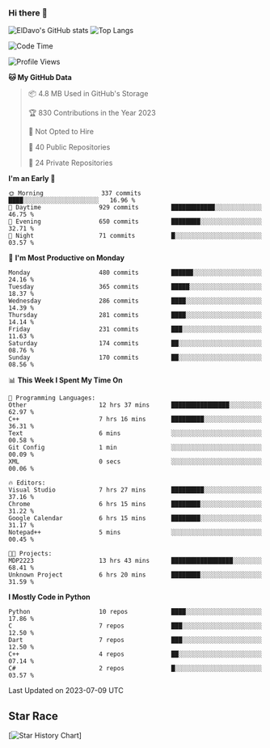 ### Hi there 👋
![ElDavo's GitHub stats](https://github-readme-stats.vercel.app/api?username=ElDavoo&show_icons=true&theme=chartreuse-dark)
![Top Langs](https://github-readme-stats.vercel.app/api/top-langs/?username=ElDavoo&theme=chartreuse-dark&layout=compact)

<!--START_SECTION:waka-->
![Code Time](http://img.shields.io/badge/Code%20Time-116%20hrs%2032%20mins-blue)

![Profile Views](http://img.shields.io/badge/Profile%20Views-3-blue)

**🐱 My GitHub Data** 

> 📦 4.8 MB Used in GitHub's Storage 
 > 
> 🏆 830 Contributions in the Year 2023
 > 
> 🚫 Not Opted to Hire
 > 
> 📜 40 Public Repositories 
 > 
> 🔑 24 Private Repositories 
 > 
**I'm an Early 🐤** 

```text
🌞 Morning                337 commits         ████░░░░░░░░░░░░░░░░░░░░░   16.96 % 
🌆 Daytime                929 commits         ████████████░░░░░░░░░░░░░   46.75 % 
🌃 Evening                650 commits         ████████░░░░░░░░░░░░░░░░░   32.71 % 
🌙 Night                  71 commits          █░░░░░░░░░░░░░░░░░░░░░░░░   03.57 % 
```
📅 **I'm Most Productive on Monday** 

```text
Monday                   480 commits         ██████░░░░░░░░░░░░░░░░░░░   24.16 % 
Tuesday                  365 commits         █████░░░░░░░░░░░░░░░░░░░░   18.37 % 
Wednesday                286 commits         ████░░░░░░░░░░░░░░░░░░░░░   14.39 % 
Thursday                 281 commits         ████░░░░░░░░░░░░░░░░░░░░░   14.14 % 
Friday                   231 commits         ███░░░░░░░░░░░░░░░░░░░░░░   11.63 % 
Saturday                 174 commits         ██░░░░░░░░░░░░░░░░░░░░░░░   08.76 % 
Sunday                   170 commits         ██░░░░░░░░░░░░░░░░░░░░░░░   08.56 % 
```


📊 **This Week I Spent My Time On** 

```text
💬 Programming Languages: 
Other                    12 hrs 37 mins      ████████████████░░░░░░░░░   62.97 % 
C++                      7 hrs 16 mins       █████████░░░░░░░░░░░░░░░░   36.31 % 
Text                     6 mins              ░░░░░░░░░░░░░░░░░░░░░░░░░   00.58 % 
Git Config               1 min               ░░░░░░░░░░░░░░░░░░░░░░░░░   00.09 % 
XML                      0 secs              ░░░░░░░░░░░░░░░░░░░░░░░░░   00.06 % 

🔥 Editors: 
Visual Studio            7 hrs 27 mins       █████████░░░░░░░░░░░░░░░░   37.16 % 
Chrome                   6 hrs 15 mins       ████████░░░░░░░░░░░░░░░░░   31.22 % 
Google Calendar          6 hrs 15 mins       ████████░░░░░░░░░░░░░░░░░   31.17 % 
Notepad++                5 mins              ░░░░░░░░░░░░░░░░░░░░░░░░░   00.45 % 

🐱‍💻 Projects: 
MDP2223                  13 hrs 43 mins      █████████████████░░░░░░░░   68.41 % 
Unknown Project          6 hrs 20 mins       ████████░░░░░░░░░░░░░░░░░   31.59 % 
```

**I Mostly Code in Python** 

```text
Python                   10 repos            ████░░░░░░░░░░░░░░░░░░░░░   17.86 % 
C                        7 repos             ███░░░░░░░░░░░░░░░░░░░░░░   12.50 % 
Dart                     7 repos             ███░░░░░░░░░░░░░░░░░░░░░░   12.50 % 
C++                      4 repos             ██░░░░░░░░░░░░░░░░░░░░░░░   07.14 % 
C#                       2 repos             █░░░░░░░░░░░░░░░░░░░░░░░░   03.57 % 
```




 Last Updated on 2023-07-09 UTC
<!--END_SECTION:waka-->

## Star Race

[![Star History Chart](https://api.star-history.com/svg?repos=ElDavoo/WhatsApp-Crypt14-Crypt15-Decrypter,ElDavoo/TuringOS,EliteAndroidApps/WhatsApp-Crypt12-Decrypter,KnugiHK/Whatsapp-Chat-Exporter&type=Date)]
